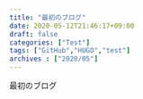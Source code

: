 ```yaml
---
title: "最初のブログ"
date: 2020-05-12T21:46:17+09:00
draft: false
categories: ["Test"]
tags: ["GitHub","HUGO","test"]
archives : ["2020/05"]
---
```




最初のブログ
